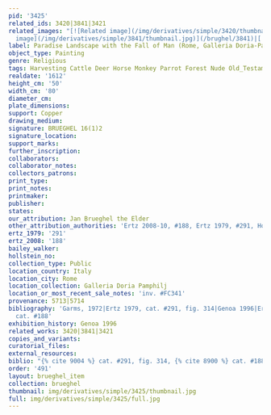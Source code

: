 ```yaml
---
pid: '3425'
related_ids: 3420|3841|3421
related_images: "[![Related image](/img/derivatives/simple/3420/thumbnail.jpg)](/brughel/3420)|[![Related
  image](/img/derivatives/simple/3841/thumbnail.jpg)](/brughel/3841)|[![Related image](/img/derivatives/simple/3421/thumbnail.jpg)](/brughel/3421)"
label: Paradise Landscape with the Fall of Man (Rome, Galleria Doria-Pamphili)
object_type: Painting
genre: Religious
tags: Harvesting Cattle Deer Horse Monkey Parrot Forest Nude Old_Testament Paradise
realdate: '1612'
height_cm: '50'
width_cm: '80'
diameter_cm: 
plate_dimensions: 
support: Copper
drawing_medium: 
signature: BRUEGHEL 16(1)2
signature_location: 
support_marks: 
further_inscription: 
collaborators: 
collaborator_notes: 
collectors_patrons: 
print_type: 
print_notes: 
printmaker: 
publisher: 
states: 
our_attribution: Jan Brueghel the Elder
other_attribution_authorities: 'Ertz 2008-10, #188, Ertz 1979, #291, Honig database'
ertz_1979: '291'
ertz_2008: '188'
bailey_walker: 
hollstein_no: 
collection_type: Public
location_country: Italy
location_city: Rome
location_collection: Galleria Doria Pamphilj
location_or_most_recent_sale_notes: 'inv. #FC341'
provenance: 5713|5714
bibliography: 'Garms, 1972|Ertz 1979, cat. #291, fig. 314|Genoa 1996|Ertz, 2008-10,
  cat. #188'
exhibition_history: Genoa 1996
related_works: 3420|3841|3421
copies_and_variants: 
curatorial_files: 
external_resources: 
biblio: "{% cite 9004 %} cat. #291, fig. 314, {% cite 8900 %} cat. #188"
order: '491'
layout: brueghel_item
collection: brueghel
thumbnail: img/derivatives/simple/3425/thumbnail.jpg
full: img/derivatives/simple/3425/full.jpg
---
```

